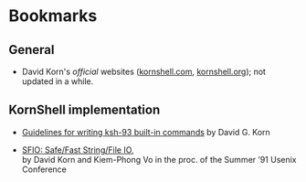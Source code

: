 # Bookmarks

## General

- David Korn's _official_ websites ([kornshell.com](http://kornshell.com), [kornshell.org](http://kornshell.org)); not updated in a while.

## KornShell implementation

- [Guidelines for writing ksh-93 built-in commands](http://pkg.cs.ovgu.de/LNF/i386/5.10/LNFksh93-docs/reloc/ksh93/builtins.pdf)
  by David G. Korn

- [SFIO: Safe/Fast String/File IO](http://citeseerx.ist.psu.edu/viewdoc/summary?doi=10.1.1.51.6574), \
  by David Korn and Kiem-Phong Vo in the proc. of the Summer ’91 Usenix Conference
